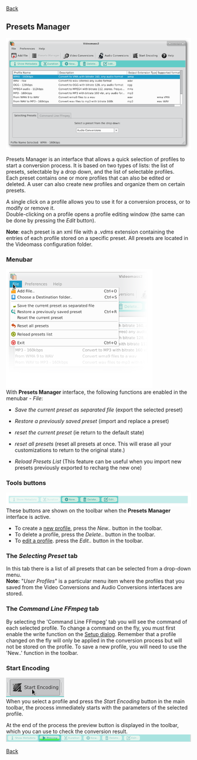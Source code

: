 [Back](../../../videomass_use.md)

## Presets Manager

![Image](../../../images/presets_manager.png)

Presets Manager is an interface that allows a quick selection of profiles to start a conversion process. It is based 
on two types of lists: the list of presets, selectable by a drop down, and the list of selectable profiles.   
Each preset contains one or more profiles that can also be edited or deleted. A user can also create new profiles and 
organize them on certain presets.   

A single click on a profile allows you to use it for a conversion process, or to modify or remove it.  
Double-clicking on a profile opens a profile editing window (the same can be done by pressing the _Edit_ button).

**Note**: each preset is an xml file with a _.vdms_ extension containing the entries of each profile stored on a 
specific preset. All presets are located in the Videomass configuration folder.

### Menubar
![Image](../../../images/menubarFile.png)   
With **Presets Manager** interface, the following functions are enabled in the menubar - _File_:

- _Save the current preset as separated file_ (export the selected preset)

- _Restore a previously saved preset_ (import and replace a preset)

- _reset the current preset_  (ie return to the default state)   

- _reset all presets_ (reset all presets at once. This will erase all your customizations 
  to return to the original state.)

- _Reload Presets List_ (This feature can be useful when you import new presets previously exported to recharg the new one)

### Tools buttons
![Image](../../../images/presets_manager_buttons.png)   
These buttons are shown on the toolbar when the **Presets Manager** interface is active.
* To create a [new profile](https://jeanslack.github.io/Videomass/Pages/Main_Toolbar/PresetsManager_Panel/Profiles_management.html), press the _New.._ button in the toolbar.
* To delete a profile, press the _Delete.._ button in the toolbar.
* To [edit a profile](https://jeanslack.github.io/Videomass/Pages/Main_Toolbar/PresetsManager_Panel/Profiles_management.html). press the _Edit.._ button in the toolbar.

### The _Selecting Preset_ tab
In this tab there is a list of all presets that can be selected from a drop-down menu.   
**Note:** "_User Profiles_" is a particular menu item where the profiles that you saved from the Video 
Conversions and Audio Conversions interfaces are stored.

### The _Command Line FFmpeg_ tab
By selecting the 'Command Line FFmpeg' tab you will see the command of each selected profile. To change a command on the 
fly, you must first enable the write function on the [Setup dialog](https://github.com/jeanslack/Videomass/blob/gh-pages/Pages/Startup/Setup.md). Remember that a profile changed on the fly will only be applied in the conversion process but will 
not be stored on the profile. To save a new profile, you will need to use the 'New..' function in the toolbar.

### Start Encoding
![Image](../../../images/start_encoding_button.png)   
When you select a profile and press the _Start Encoding_ button in the main toolbar, the process immediately starts with the parameters of the selected profile. 

At the end of the process the preview button is displayed in the toolbar, which you can use to check the conversion result.
![Image](../../../images/presets_manager_preview.png)

[Back](../../../videomass_use.md)
